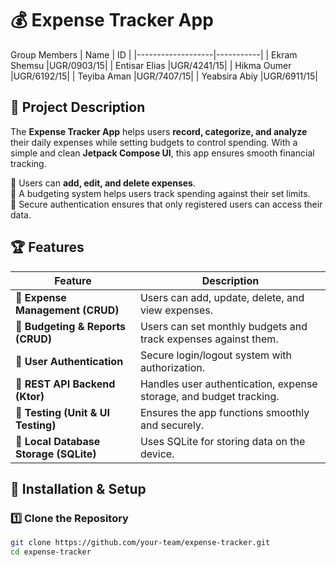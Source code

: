 # 💰 Expense Tracker App

  Group Members
| Name              |    ID     |
|-------------------|-----------|
| Ekram Shemsu      |UGR/0903/15|
| Entisar Elias     |UGR/4241/15| 
| Hikma Oumer       |UGR/6192/15|
| Teyiba Aman       |UGR/7407/15|
| Yeabsira Abiy     |UGR/6911/15|

## 📖 Project Description
The **Expense Tracker App** helps users **record, categorize, and analyze** their daily expenses while setting budgets to control spending. With a simple and clean **Jetpack Compose UI**, this app ensures smooth financial tracking.  

🔹 Users can **add, edit, and delete expenses**.  
🔹 A budgeting system helps users track spending against their set limits.  
🔹 Secure authentication ensures that only registered users can access their data.  



## 🏆 Features  
| Feature | Description |
|---------|------------|
| 🔹 **Expense Management (CRUD)** | Users can add, update, delete, and view expenses. |
| 🔹 **Budgeting & Reports (CRUD)** | Users can set monthly budgets and track expenses against them. |
| 🔹 **User Authentication** | Secure login/logout system with authorization. |
| 🔹 **REST API Backend (Ktor)** | Handles user authentication, expense storage, and budget tracking. |
| 🔹 **Testing (Unit & UI Testing)** | Ensures the app functions smoothly and securely. |
| 🔹 **Local Database Storage (SQLite)** | Uses SQLite for storing data on the device. |



## 📜 Installation & Setup  

### **1️⃣ Clone the Repository**
```sh
git clone https://github.com/your-team/expense-tracker.git
cd expense-tracker
